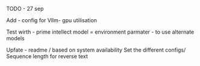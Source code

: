 TODO - 27 sep 

Add - config for Vllm- gpu utilisation 

Test wirth - prime intellect model = environment parmater - to use alternate models

Upfate - readme / based on system availability 
Set the different configs/ 
Sequence length for reverse text 


